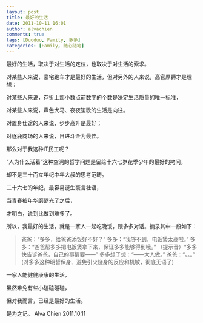 ```yaml
---
layout: post
title: 最好的生活
date: 2011-10-11 16:01
author: alvachien
comments: true
tags: [Duoduo, Family, 多多]
categories: [Family, 随心随笔]
---
```

最好的生活，取决于对生活的定位，也取决于对生活的索求。

对某些人来说，豪宅跑车才是最好的生活，但对另外的人来说，高官厚爵才是理想；

对某些人来说，存折上那小数点前数字的个数是决定生活质量的唯一标准，

对某些人来说，声色犬马、夜夜笙歌的生活是向往。

对置身仕途的人来说，步步高升是最好；

对逐鹿商场的人来说，日进斗金为最佳。

那么对于我这种IT民工呢？


“人为什么活着”这种空洞的哲学问题是留给十六七岁花季少年的最好的拷问，

却不是三十而立年纪中年大叔的思考范畴。

二十六七的年纪，最容易诞生豪言壮语，

当青春被年华磨砺光了之后，

才明白，说到比做到难多了。


所以，我最好的生活，就是一家人一起吃晚饭，跟多多对话。摘录其中一段如下：

> 爸爸：“多多，给爸爸添饭好不好？”
多多：“我够不到，电饭煲太高啦。”
多多：“爸爸帮多多把电饭煲拿下来，保证多多能够得到哦。”
（提示音）“多多快告诉爸爸，自己的事情要——”
多多想了想：“——大人做。”
爸爸：“。。。” (对多多这种明哲保身、避免引火烧身的反应和机敏，彻底无语了)

一家人能健健康康的生活，

虽然难免有些小磕磕碰碰，

但对我而言，已经是最好的生活。

是为之记。
Alva Chien
2011.10.11
